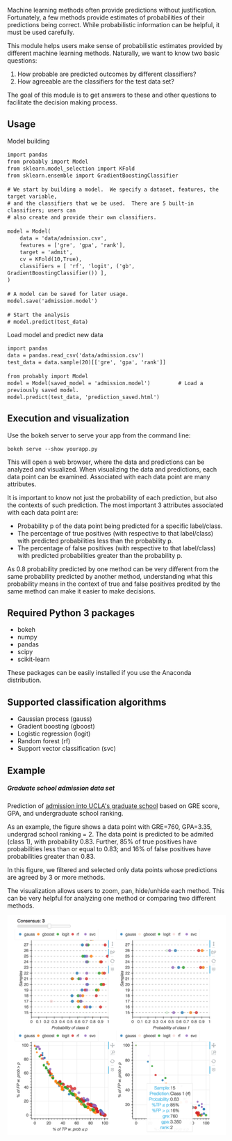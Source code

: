 Machine learning methods often provide predictions without justification.  Fortunately, a few methods provide estimates of probabilities of their predictions being correct.  While probabilistic information can be helpful, it must be used carefully.

This module helps users make sense of probabilistic estimates provided by different machine learning methods.  Naturally, we want to know two basic questions:

1. How probable are predicted outcomes by different classifiers?
2. How agreeable are the classifiers for the test data set?

The goal of this module is to get answers to these and other questions to facilitate the decision making process.

## Usage

Model building
```
import pandas
from probably import Model
from sklearn.model_selection import KFold
from sklearn.ensemble import GradientBoostingClassifier

# We start by building a model.  We specify a dataset, features, the target variable,
# and the classifiers that we be used.  There are 5 built-in classifiers; users can
# also create and provide their own classifiers.

model = Model(
	data = 'data/admission.csv',
	features = ['gre', 'gpa', 'rank'],
	target = 'admit',
	cv = KFold(10,True),
	classifiers = [ 'rf', 'logit', ('gb', GradientBoostingClassifier()) ],
)

# A model can be saved for later usage.
model.save('admission.model')

# Start the analysis
# model.predict(test_data)
```

Load model and predict new data
```
import pandas
data = pandas.read_csv('data/admission.csv')
test_data = data.sample(20)[['gre', 'gpa', 'rank']]

from probably import Model
model = Model(saved_model = 'admission.model')         # Load a previously saved model.
model.predict(test_data, 'prediction_saved.html')
```

## Execution and visualization

Use the bokeh server to serve your app from the command line:
```
bokeh serve --show yourapp.py
```

This will open a web browser, where the data and predictions can be analyzed and visualized.
When visualizing the data and predictions, each data point can be examined.  Associated with each data point are many attributes.

It is important to know not just the probability of each prediction, but also the contexts of such prediction.  The most important 3 attributes associated with each data point are:

- Probability p of the data point being predicted for a specific label/class.
- The percentage of true positives (with respective to that label/class) with predicted probabilities less than the probability p.
- The percentage of false positives (with respective to that label/class) with predicted probabilities greater than the probability p.

As 0.8 probability predicted by one method can be very different from the same probability predicted by another method, understanding what this probability means in the context of true and false positives predited by the same method can make it easier to make decisions.

## Required Python 3 packages

- bokeh
- numpy
- pandas
- scipy
- scikit-learn

These packages can be easily installed if you use the Anaconda distribution.

## Supported classification algorithms

- Gaussian process (gauss)
- Gradient boosting (gboost)
- Logistic regression (logit)
- Random forest (rf)
- Support vector classification (svc)

## Example


##### Graduate school admission data set

Prediction of [admission into UCLA's graduate school](https://stats.idre.ucla.edu/r/dae/logit-regression/) based on GRE score, GPA, and undergraduate school ranking.

As an example, the figure shows a data point with GRE=760, GPA=3.35, undergrad school ranking = 2.  The data point is predicted to be admited (class 1), with probability 0.83.  Further, 85% of true positives have probabilities less than or equal to 0.83; and 16% of false positives have probabilities greater than 0.83.

In this figure, we filtered and selected only data points whose predictions are agreed by 3 or more methods.

The visualization allows users to zoom, pan, hide/unhide each method.  This can be very helpful for analyzing one method or comparing two different methods.


<img src="Figs/probably_admission.png">